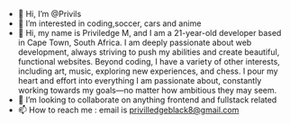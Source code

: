 - 👋 Hi, I’m @Privils
- 👀 I’m interested in coding,soccer, cars and anime
- 🌱 Hi, my name is Priviledge M, and I am a 21-year-old developer based in Cape Town, South Africa. I am deeply passionate about web development, always striving to push my abilities and create beautiful, functional websites. Beyond coding, I have a variety of other interests, including art, music, exploring new experiences, and chess. I pour my heart and effort into everything I am passionate about, constantly working towards my goals—no matter how ambitious they may seem.
- 💞️ I’m looking to collaborate on anything frontend and fullstack related
- 📫 How to reach me : email is privilledgeblack8@gmail.com
